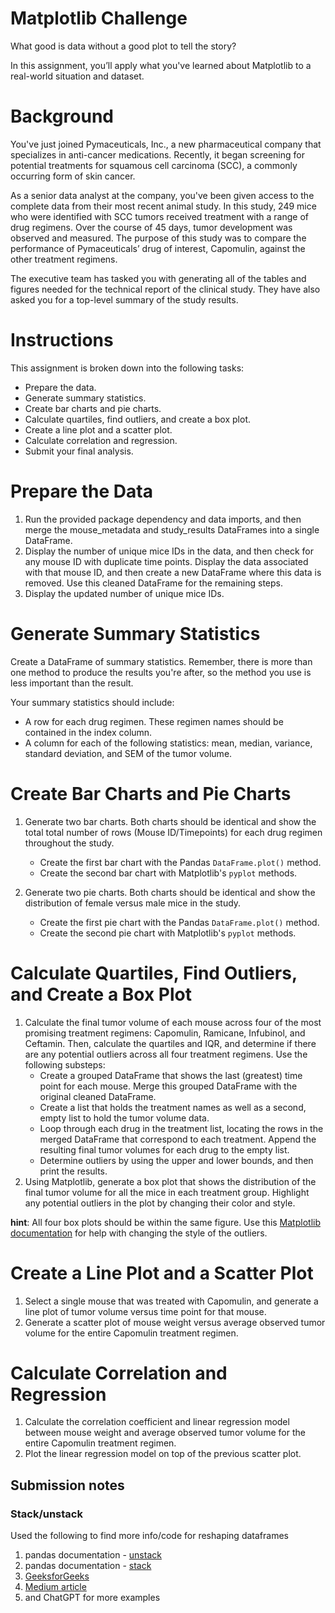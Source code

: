 # Matplotlib Challenge


What good is data without a good plot to tell the story?

In this assignment, you’ll apply what you've learned about Matplotlib to a real-world situation and dataset.

# Background
You've just joined Pymaceuticals, Inc., a new pharmaceutical company that specializes in anti-cancer medications. Recently, it began screening for potential treatments for squamous cell carcinoma (SCC), a commonly occurring form of skin cancer.

As a senior data analyst at the company, you've been given access to the complete data from their most recent animal study. In this study, 249 mice who were identified with SCC tumors received treatment with a range of drug regimens. Over the course of 45 days, tumor development was observed and measured. The purpose of this study was to compare the performance of Pymaceuticals’ drug of interest, Capomulin, against the other treatment regimens.

The executive team has tasked you with generating all of the tables and figures needed for the technical report of the clinical study. They have also asked you for a top-level summary of the study results.


# Instructions
This assignment is broken down into the following tasks:
* Prepare the data. 
* Generate summary statistics. 
* Create bar charts and pie charts. 
* Calculate quartiles, find outliers, and create a box plot. 
* Create a line plot and a scatter plot. 
* Calculate correlation and regression. 
* Submit your final analysis.

# Prepare the Data
1. Run the provided package dependency and data imports, and then merge the mouse_metadata and study_results DataFrames into a single DataFrame.
2. Display the number of unique mice IDs in the data, and then check for any mouse ID with duplicate time points. Display the data associated with that mouse ID, and then create a new DataFrame where this data is removed. Use this cleaned DataFrame for the remaining steps.
3. Display the updated number of unique mice IDs.

# Generate Summary Statistics
Create a DataFrame of summary statistics. Remember, there is more than one method to produce the results you're after, so the method you use is less important than the result.

Your summary statistics should include:
* A row for each drug regimen. These regimen names should be contained in the index column. 
* A column for each of the following statistics: mean, median, variance, standard deviation, and SEM of the tumor volume.

# Create Bar Charts and Pie Charts
1. Generate two bar charts. Both charts should be identical and show the total total number of rows (Mouse ID/Timepoints) for each drug regimen throughout the study.
   * Create the first bar chart with the Pandas `DataFrame.plot()` method.
   * Create the second bar chart with Matplotlib's `pyplot` methods.

2. Generate two pie charts. Both charts should be identical and show the distribution of female versus male mice in the study.
   * Create the first pie chart with the Pandas `DataFrame.plot()` method.
   * Create the second pie chart with Matplotlib's `pyplot` methods.

# Calculate Quartiles, Find Outliers, and Create a Box Plot
1. Calculate the final tumor volume of each mouse across four of the most promising treatment regimens: Capomulin, Ramicane, Infubinol, and Ceftamin. Then, calculate the quartiles and IQR, and determine if there are any potential outliers across all four treatment regimens. Use the following substeps:
   * Create a grouped DataFrame that shows the last (greatest) time point for each mouse. Merge this grouped DataFrame with the original cleaned DataFrame. 
   * Create a list that holds the treatment names as well as a second, empty list to hold the tumor volume data. 
   * Loop through each drug in the treatment list, locating the rows in the merged DataFrame that correspond to each treatment. Append the resulting final tumor volumes for each drug to the empty list. 
   * Determine outliers by using the upper and lower bounds, and then print the results.
2. Using Matplotlib, generate a box plot that shows the distribution of the final tumor volume for all the mice in each treatment group. Highlight any potential outliers in the plot by changing their color and style.

**hint**: All four box plots should be within the same figure. Use this [Matplotlib documentation](https://matplotlib.org/gallery/pyplots/boxplot_demo_pyplot.html#sphx-glr-gallery-pyplots-boxplot-demo-pyplot-py) for help with changing the style of the outliers.

# Create a Line Plot and a Scatter Plot
1. Select a single mouse that was treated with Capomulin, and generate a line plot of tumor volume versus time point for that mouse. 
2. Generate a scatter plot of mouse weight versus average observed tumor volume for the entire Capomulin treatment regimen.

# Calculate Correlation and Regression
1. Calculate the correlation coefficient and linear regression model between mouse weight and average observed tumor volume for the entire Capomulin treatment regimen. 
2. Plot the linear regression model on top of the previous scatter plot.


## Submission notes
### Stack/unstack
Used the following to find more info/code for reshaping dataframes
1. pandas documentation - [unstack](https://pandas.pydata.org/docs/reference/api/pandas.DataFrame.unstack.html)
2. pandas documentation - [stack](https://pandas.pydata.org/docs/reference/api/pandas.DataFrame.stack.html)
3. [GeeksforGeeks](https://www.geeksforgeeks.org/reshape-a-pandas-dataframe-using-stackunstack-and-melt-method/)
4. [Medium article](https://medium.com/@anala007/how-to-reshape-your-dataframe-with-pandas-stack-and-unstack-functions-3e2c86edc04a)
5. and ChatGPT for more examples